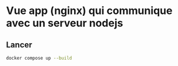 # Vue app (nginx) qui communique avec un serveur nodejs

## Lancer

```bash
docker compose up --build
```